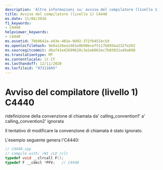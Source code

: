 ```yaml
---
description: 'Altre informazioni su: avviso del compilatore (livello 1) C4440'
title: Avviso del compilatore (livello 1) C4440
ms.date: 11/04/2016
f1_keywords:
- C4440
helpviewer_keywords:
- C4440
ms.assetid: 78b9642a-a93e-401e-9d92-372f6451bc5d
ms.openlocfilehash: 9e0a126ea1461e0b98bcef5117b893ea232fe262
ms.sourcegitcommit: d6af41e42699628c3e2e6063ec7b03931a49a098
ms.translationtype: MT
ms.contentlocale: it-IT
ms.lasthandoff: 12/11/2020
ms.locfileid: "97311045"
---
```

# <a name="compiler-warning-level-1-c4440"></a>Avviso del compilatore (livello 1) C4440

ridefinizione della convenzione di chiamata da' calling_convention1' a' calling_convention2' ignorata

Il tentativo di modificare la convenzione di chiamata è stato ignorato.

L'esempio seguente genera l'C4440:

```cpp
// C4440.cpp
// compile with: /W1 /LD /clr
typedef void __clrcall F();
typedef F __cdecl *PFV;   // C4440
```
